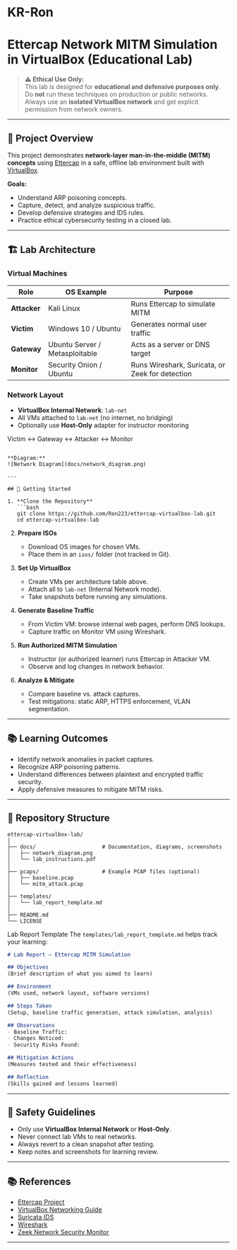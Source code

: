# KR-Ron
# Ettercap Network MITM Simulation in VirtualBox (Educational Lab)

> **⚠️ Ethical Use Only:**  
> This lab is designed for **educational and defensive purposes only**.  
> Do **not** run these techniques on production or public networks.  
> Always use an **isolated VirtualBox network** and get explicit permission from network owners.

---

## 📌 Project Overview
This project demonstrates **network-layer man-in-the-middle (MITM) concepts** using [Ettercap](https://www.ettercap-project.org/) in a safe, offline lab environment built with [VirtualBox](https://www.virtualbox.org/).

**Goals:**
- Understand ARP poisoning concepts.
- Capture, detect, and analyze suspicious traffic.
- Develop defensive strategies and IDS rules.
- Practice ethical cybersecurity testing in a closed lab.

---

## 🏗 Lab Architecture

### Virtual Machines
| Role           | OS Example               | Purpose                                      |
|----------------|--------------------------|----------------------------------------------|
| **Attacker**   | Kali Linux               | Runs Ettercap to simulate MITM               |
| **Victim**     | Windows 10 / Ubuntu      | Generates normal user traffic                |
| **Gateway**    | Ubuntu Server / Metasploitable | Acts as a server or DNS target               |
| **Monitor**    | Security Onion / Ubuntu  | Runs Wireshark, Suricata, or Zeek for detection |

### Network Layout
- **VirtualBox Internal Network**: `lab-net`
- All VMs attached to `lab-net` (no internet, no bridging)
- Optionally use **Host-Only** adapter for instructor monitoring
  
Victim ↔ Gateway ↔ Attacker ↔ Monitor
```

**Diagram:**
![Network Diagram](docs/network_diagram.png)

---

## 🚀 Getting Started

1. **Clone the Repository**
   ```bash
   git clone https://github.com/Ron223/ettercap-virtualbox-lab.git
   cd ettercap-virtualbox-lab
   ```

2. **Prepare ISOs**
   - Download OS images for chosen VMs.
   - Place them in an `isos/` folder (not tracked in Git).

3. **Set Up VirtualBox**
   - Create VMs per architecture table above.
   - Attach all to `lab-net` (Internal Network mode).
   - Take snapshots before running any simulations.

4. **Generate Baseline Traffic**
   - From Victim VM: browse internal web pages, perform DNS lookups.
   - Capture traffic on Monitor VM using Wireshark.

5. **Run Authorized MITM Simulation**
   - Instructor (or authorized learner) runs Ettercap in Attacker VM.
   - Observe and log changes in network behavior.

6. **Analyze & Mitigate**
   - Compare baseline vs. attack captures.
   - Test mitigations: static ARP, HTTPS enforcement, VLAN segmentation.

---

## 📚 Learning Outcomes
- Identify network anomalies in packet captures.
- Recognize ARP poisoning patterns.
- Understand differences between plaintext and encrypted traffic security.
- Apply defensive measures to mitigate MITM risks.

---

## 📂 Repository Structure
```
ettercap-virtualbox-lab/
│
├── docs/                     # Documentation, diagrams, screenshots
│   ├── network_diagram.png
│   └── lab_instructions.pdf
│
├── pcaps/                    # Example PCAP files (optional)
│   ├── baseline.pcap
│   └── mitm_attack.pcap
│
├── templates/
│   └── lab_report_template.md
│
├── README.md
└── LICENSE
```

 Lab Report Template
The `templates/lab_report_template.md` helps track your learning:

```markdown
# Lab Report — Ettercap MITM Simulation

## Objectives
(Brief description of what you aimed to learn)

## Environment
(VMs used, network layout, software versions)

## Steps Taken
(Setup, baseline traffic generation, attack simulation, analysis)

## Observations
- Baseline Traffic:
- Changes Noticed:
- Security Risks Found:

## Mitigation Actions
(Measures tested and their effectiveness)

## Reflection
(Skills gained and lessons learned)
```

---

## 🔐 Safety Guidelines
- Only use **VirtualBox Internal Network** or **Host-Only**.
- Never connect lab VMs to real networks.
- Always revert to a clean snapshot after testing.
- Keep notes and screenshots for learning review.

---

## 📚 References
- [Ettercap Project](https://www.ettercap-project.org/)
- [VirtualBox Networking Guide](https://www.virtualbox.org/manual/ch06.html)
- [Suricata IDS](https://suricata.io/)
- [Wireshark](https://www.wireshark.org/)
- [Zeek Network Security Monitor](https://zeek.org/)

---



